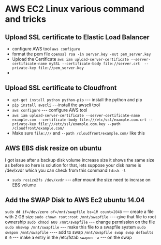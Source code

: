 # AWS EC2 Linux  various command and tricks 
## Upload SSL certificate to Elastic Load Balancer

* configure AWS tool `aws configure`
* format the pem file `openssl rsa -in server.key -out pem_server.key`
* Upload the Certificate `aws iam upload-server-certificate --server-certificate-name mySSL --certificate-body file://server.crt  --private-key file://pem_server.key`
* 
## Upload SSL certificate to Cloudfront

* `apt-get install python python-pip` --- install the python and pip
* `pip install awscli` ---install the awscli tool
* `aws configure` --- configure AWS tool
* `aws iam upload-server-certificate --server-certificate-name example.com --certificate-body file:///etc/ssl/example.com.crt --private-key file:///etc/ssl/example.com.key --path /cloudfront/example.com/`
* Make sure `file:///` and `--path /cloudfront/example.com/` like this

## AWS EBS disk resize on ubuntu 

I got issue after a backup disk volume increase size it shows the same size as before so here is solution for that, lets suppose your disk name is /dev/xvdr which you can check from this command `fdisk -l`

* `sudo resize2fs /dev/xvdr` --- after mount the size need to incrase on EBS volume

## Add the SWAP Disk to AWS Ec2 ubuntu 14.04

`sudo dd if=/dev/zero of=/mnt/swapfile bs=1M count=2048` --- create a file with 2 GB size
`sudo chown root:root /mnt/swapfile` ----give that file to root ownership
`sudo chmod 600 /mnt/swapfile` --- change permission on the file
`sudo mkswap /mnt/swapfile` --- make this file to a swapfile system
`sudo swapon /mnt/swapfile` ---- add to swap
`/mnt/swapfile swap swap defaults 0 0` --- make a entry in the /etc/fstab
`swapon -a` --- on the swap
